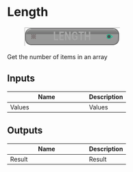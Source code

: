# Length

<div align="left" data-full-width="false">

<figure><img src="Length.png" alt=""><figcaption></figcaption></figure>

</div>

Get the number of items in an array

## Inputs

<table>
<thead><tr><th width="170">Name</th><th>Description</th></tr></thead>
<tbody>
<tr><td>Values</td><td>Values</td></tr>
</tbody>
</table>

## Outputs

<table>
<thead><tr><th width="170">Name</th><th>Description</th></tr></thead>
<tbody>
<tr><td>Result</td><td>Result</td></tr>
</tbody>
</table>